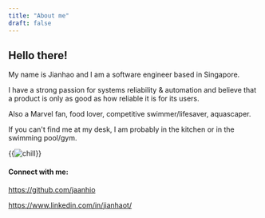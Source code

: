 ```yaml
---
title: "About me"
draft: false
---
```


## Hello there! 

My name is Jianhao and I am a software engineer based in Singapore. 

I have a strong passion for systems reliability & automation and believe that a product is only as good as how reliable it is for its users.

Also a Marvel fan, food lover, competitive swimmer/lifesaver, aquascaper.

If you can't find me at my desk, I am probably in the kitchen or in the swimming pool/gym.

{{<image src="/about/chill.webp" alt="chill" position="center" >}}

#### Connect with me:

https://github.com/jaanhio

https://www.linkedin.com/in/jianhaot/